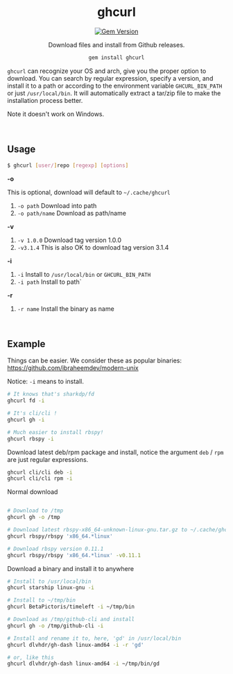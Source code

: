 <div align="center">

# ghcurl

[![Gem Version](https://badge.fury.io/rb/ghcurl.svg)](https://rubygems.org/gems/ghcurl) 


Download files and install from Github releases.

```bash
gem install ghcurl
```

</div>

`ghcurl` can recognize your OS and arch, give you the proper option to download. You can search by regular expression, specify a version, and install it to a path or according to the environment variable `GHCURL_BIN_PATH` or just `/usr/local/bin`. It will automatically extract a tar/zip file to make the installation process better.

Note it doesn't work on Windows.

<br>

## Usage

```bash
$ ghcurl [user/]repo [regexp] [options]
```

**-o**

This is optional, download will default to `~/.cache/ghcurl`
1. `-o path` Download into path
2. `-o path/name` Download as path/name

**-v**
1. `-v 1.0.0` Download tag version 1.0.0
2. `-v3.1.4` This is also OK to download tag version 3.1.4

**-i**
1. `-i` Install to `/usr/local/bin` or `GHCURL_BIN_PATH`
2. `-i path` Install to path`

**-r**
1. `-r name` Install the binary as name 

<br>

## Example

Things can be easier. We consider these as popular binaries:  https://github.com/ibraheemdev/modern-unix

Notice: `-i` means to install.

```bash
# It knows that's sharkdp/fd
ghcurl fd -i

# It's cli/cli !
ghcurl gh -i

# Much easier to install rbspy!
ghcurl rbspy -i
```

Download latest deb/rpm package and install, notice the argument `deb` / `rpm` are just regular expressions.
```bash
ghcurl cli/cli deb -i
ghcurl cli/cli rpm -i
```

Normal download
```bash

# Download to /tmp
ghcurl gh -o /tmp

# Download latest rbspy-x86_64-unknown-linux-gnu.tar.gz to ~/.cache/ghcurl
ghcurl rbspy/rbspy 'x86_64.*linux'

# Download rbspy version 0.11.1 
ghcurl rbspy/rbspy 'x86_64.*linux' -v0.11.1
```

Download a binary and install it to anywhere
```bash
# Install to /usr/local/bin
ghcurl starship linux-gnu -i 

# Install to ~/tmp/bin
ghcurl BetaPictoris/timeleft -i ~/tmp/bin

# Download as /tmp/github-cli and install
ghcurl gh -o /tmp/github-cli -i

# Install and rename it to, here, 'gd' in /usr/local/bin
ghcurl dlvhdr/gh-dash linux-amd64 -i -r 'gd'

# or, like this
ghcurl dlvhdr/gh-dash linux-amd64 -i ~/tmp/bin/gd
```

<br>
